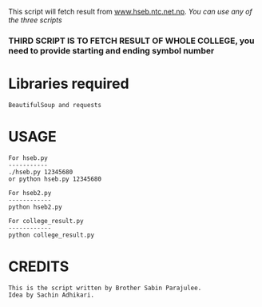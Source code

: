 This script will fetch result from www.hseb.ntc.net.np.
*You can use any of the three scripts*
### THIRD SCRIPT IS TO FETCH RESULT OF WHOLE COLLEGE, you need to provide starting and ending symbol number

Libraries required
============
	BeautifulSoup and requests

USAGE
===========
	For hseb.py
	-----------
	./hseb.py 12345680
	or python hseb.py 12345680

	For hseb2.py
	------------
	python hseb2.py

	For college_result.py
	------------
	python college_result.py

CREDITS
===========
	This is the script written by Brother Sabin Parajulee.
	Idea by Sachin Adhikari.
